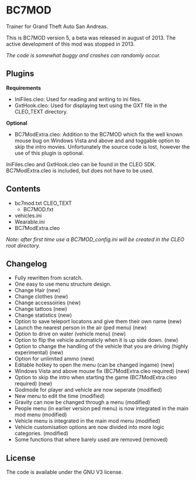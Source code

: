 # BC7MOD
Trainer for Grand Theft Auto San Andreas.

This is BC7MOD version 5, a beta was released in august of 2013.
The active development of this mod was stopped in 2013.

*The code is somewhat buggy and crashes can randomly occur.*

## Plugins
**Requirements**
- IniFiles.cleo: Used for reading and writing to ini files.
- GxtHook.cleo: Used for displaying text using the GXT file in the CLEO_TEXT directory.

**Optional**
- BC7ModExtra.cleo: Addition to the BC7MOD which fix the well known mouse bug on Windows Vista and above and and toggable option to skip the intro movies. Unfortunately the source code is lost, however the use of this plugin is optional.

IniFiles.cleo and GxtHook.cleo can be found in the CLEO SDK. 
BC7ModExtra.cleo is included, but does not have to be used.

## Contents
- bc7mod.txt
  CLEO_TEXT
	- BC7MOD.fxt
- vehicles.ini
- Wearable.ini
- BC7ModExtra.cleo

*Note: after first time use a BC7MOD_config.ini will be created in the CLEO root directory.*

## Changelog
- Fully rewritten from scratch.
- One easy to use menu structure design.
- Change Hair (new)
- Change clothes (new)
- Change accessoiries (new)
- Change tattoos (new)
- Change statistics (new)
- Option to save teleport locatons and give them their own name (new)
- Launch the nearest person in the air (ped menu) (new)
- Option to drive on water (vehicle menu) (new)
- Option to flip the vehicle automaticly when it is up side down. (new)
- Option to change the handling of the vehicle that you are driving (highly experimental) (new)
- Option for unlimited ammo (new)
- Editable hotkey to open the menu (can be changed ingame) (new)
- Windows Vista and above mouse fix (BC7ModExtra.cleo required) (new)
- Option to skip the intro when starting the game (BC7ModExtra.cleo required) (new)
- Godmode for player and vehicle are now seperate (modified)
- New menu to edit the time (modified)
- Gravity can now be changed through a menu (modified)
- People menu (in earlier version ped menu) is now integrated in the main mod menu (modified)
- Vehicle menu is integrated in the main mod menu (modified)
- Vehicle customisation options are now divided into more logic categories. (modified)
- Some functions that where barely used are removed (removed)

## License
The code is available under the GNU V3 license.
